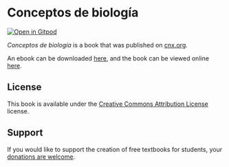 # Conceptos de biología

[![Open in Gitpod](https://gitpod.io/button/open-in-gitpod.svg)](https://gitpod.io/from-referrer/)

_Conceptos de biología_ is a book that was published on [cnx.org](https://cnx.org/).

An ebook can be downloaded [here](https://github.com/cnx-user-books/cnxbook-conceptos-de-biologia/releases/latest), and the book can be viewed online [here](https://github.com/cnx-user-books/cnxbook-conceptos-de-biologia/releases/latest).

## License
This book is available under the [Creative Commons Attribution License](./LICENSE) license.

## Support
If you would like to support the creation of free textbooks for students, your [donations are welcome](https://riceconnect.rice.edu/donation/support-openstax-banner).
